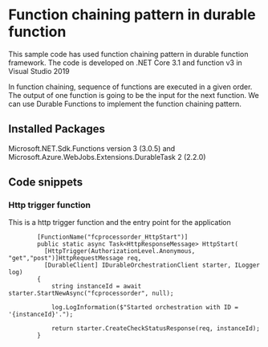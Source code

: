 # Function chaining pattern in durable function 
This sample code has used function chaining pattern in durable function framework. The code is developed on .NET Core 3.1 and function v3 in Visual Studio 2019

In function chaining, sequence of functions are executed in a given order. The output of one function is going to be the input for the next function. We can use Durable Functions to implement the function chaining pattern.

## Installed Packages
Microsoft.NET.Sdk.Functions version 3 (3.0.5) and Microsoft.Azure.WebJobs.Extensions.DurableTask 2 (2.2.0)

## Code snippets
### Http trigger function
This is a http trigger function and the entry point for the application
```
        [FunctionName("fcprocessorder_HttpStart")]
        public static async Task<HttpResponseMessage> HttpStart(
          [HttpTrigger(AuthorizationLevel.Anonymous, "get","post")]HttpRequestMessage req, 
          [DurableClient] IDurableOrchestrationClient starter, ILogger log)
        {
            string instanceId = await starter.StartNewAsync("fcprocessorder", null);

            log.LogInformation($"Started orchestration with ID = '{instanceId}'.");

            return starter.CreateCheckStatusResponse(req, instanceId);
        }
```
